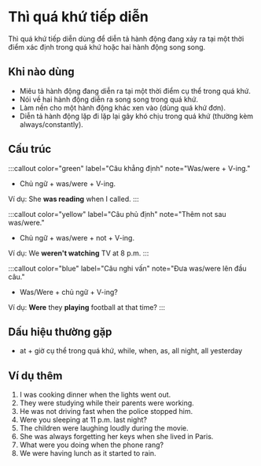 # Thì quá khứ tiếp diễn

Thì quá khứ tiếp diễn dùng để diễn tả hành động đang xảy ra tại một thời điểm xác định trong quá khứ hoặc hai hành động song song.

## Khi nào dùng
- Miêu tả hành động đang diễn ra tại một thời điểm cụ thể trong quá khứ.
- Nói về hai hành động diễn ra song song trong quá khứ.
- Làm nền cho một hành động khác xen vào (dùng quá khứ đơn).
- Diễn tả hành động lặp đi lặp lại gây khó chịu trong quá khứ (thường kèm always/constantly).

## Cấu trúc
:::callout color="green" label="Câu khẳng định" note="Was/were + V-ing."
- Chủ ngữ + was/were + V-ing.

Ví dụ: She **was reading** when I called.
:::

:::callout color="yellow" label="Câu phủ định" note="Thêm not sau was/were."
- Chủ ngữ + was/were + not + V-ing.

Ví dụ: We **weren't watching** TV at 8 p.m.
:::

:::callout color="blue" label="Câu nghi vấn" note="Đưa was/were lên đầu câu."
- Was/Were + chủ ngữ + V-ing?

Ví dụ: **Were** they **playing** football at that time?
:::

## Dấu hiệu thường gặp
- at + giờ cụ thể trong quá khứ, while, when, as, all night, all yesterday

## Ví dụ thêm
1. I was cooking dinner when the lights went out.
2. They were studying while their parents were working.
3. He was not driving fast when the police stopped him.
4. Were you sleeping at 11 p.m. last night?
5. The children were laughing loudly during the movie.
6. She was always forgetting her keys when she lived in Paris.
7. What were you doing when the phone rang?
8. We were having lunch as it started to rain.
